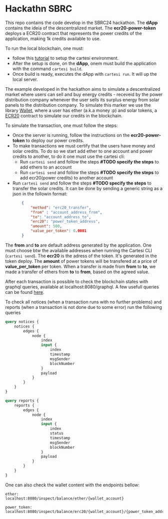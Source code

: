 # Hackathn SBRC

This repo contains the code develop in the SBRC24 hackathon. The __dApp__ contains the ideia of the descentralized market. The __ecr20-power-token__ deploys a ECR20 contract that represents the power credits of the application, making 1k credits available to use.

To run the local blockchain, one must: 
- follow this [tutorial](https://docs.cartesi.io/cartesi-rollups/1.3/quickstart/) to setup the cartesi environment.
- After the setup is done, on the __dApp__, onem must build the application with the command `cartesi build`.
- Once build is ready, executes the dApp with `cartesi run`. It will up the local server.

The example developed in the hackathon aims to simulate a descentralized market where users can sell and buy energy credits - receveid by the power distribution company whenever the user sells its surplus energy from solar panels to the distribution company. To simulate this marker we use the library [Wallet](https://github.com/jplgarcia/python-wallet/), where a user has ether (a.k.a money :p) and solar tokens, a [ECR20](https://www.investopedia.com/news/what-erc20-and-what-does-it-mean-ethereum/) contract to simulate our credits in the blockchain.

To simulate the transaction, one must follow the steps:
- Once the server is running, follow the instructions on the __ecr20-power-token__ to deploy our power credits.
- To make transactions we must certify that the users have money and solar credits. To do so we start add ether to one account and power credits to another, to do it one must use the cartesi cli:
    * Run `cartesi send` and follow the steps __#TODO specify the steps__ to add ethers to an account
    * Run `cartesi send` and follow the steps __#TODO specify the steps__ to add ecr20(power credits) to another account 
- Run `cartesi send` and follow the steps __#TODO specify the steps__ to transfer the solar credits. It can be done by sending a generic string as a json in the followin format:
    ```json
        {
            "method": "erc20_transfer",
            "from" : "account_address_from",
            "to": "account_address_to",
            "erc20": "power_token_address",
            "amount": 500,
            "value_per_token": 0.0001
        }
The __from__ and __to__ are default address generated by the application. One must choose btw the available addresses when running the Cartesi CLI (`cartesi send`). The __ecr20__ is the adress of the token. It's generated in the token deploy. The __amount__ of power tokens will be transfered at a price of __value_per_token__ per token. When a transfer is made from __from__ to __to__, we made a transfer of ethers from __to__ to __from__, based on the agreed value.


After each transaction is possible to check the blockchain states with graphql queries,
available at localhost:8080/graphql. A few usefull queries can be found [here](https://github.com/prototyp3-dev/cartesi-client/blob/main/graphql%2Fqueries.graphql). 

To check all notices (when a transaction runs with no further problems) and reports (when a transaction is not done due to some error) run the following queries
```graphql
query notices {
    notices {
        edges {
            node {
                index
                input {
                    index
                    timestamp
                    msgSender
                    blockNumber
                }
                payload
            }
        }
    }
}

query reports {
    reports {
        edges {
            node {
                index
                input {
                    index
                    status
                    timestamp
                    msgSender
                    blockNumber
                }
                payload
            }
        }
    }
}


```

One can also check the wallet content with the endpoints bellow:

```
ether:
localhost:8080/inspect/balance/ether/{wallet_account}

power_token:
localhost:8080/inspect/balance/erc20/{wallet_account}/{power_token_address}
```